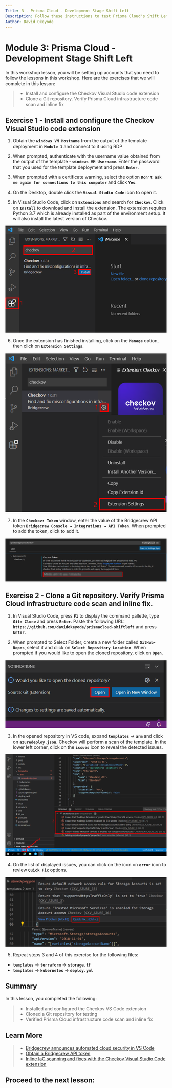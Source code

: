 ```yaml
---
Title: 3 - Prisma Cloud - Development Stage Shift Left
Description: Follow these instructions to test Prisma Cloud's Shift Left capabilities for the development stage
Author: David Okeyode
---
```

# Module 3: Prisma Cloud - Development Stage Shift Left

In this workshop lesson, you will be setting up accounts that you need to follow the lessons in this workshop. Here are the exercises that we will complete in this lesson:

> * Install and configure the Checkov Visual Studio code extension 
> * Clone a Git repository. Verify Prisma Cloud infrastructure code scan and inline fix

## Exercise 1 - Install and configure the Checkov Visual Studio code extension 

1. Obtain the **`windows VM Hostname`** from the output of the template deployment in **`Module 1`** and connect to it using RDP

2. When prompted, authenticate with the username value obtained from the output of the template - **`windows VM Username`**. Enter the password that you used for the template deployment and press **`Enter`**.

3. When prompted with a certificate warning, select the option **`Don't ask me again for connections to this computer`** and click **`Yes`**. 

4. On the Desktop, double click the **`Visual Studio Code`** icon to open it.

5. In Visual Studio Code, click on **`Extensions`** and search for **`Checkov`**. Click on **`Install`** to download and install the extension. The extension requires Python 3.7 which is already installed as part of the environment setup. It will also install the latest version of Checkov.

![bc-vscode-checkov-extension](../images/2-vscode-checkov-extension.png)

6. Once the extension has finished installing, click on the **`Manage`** option, then click on **`Extension Settings`**.

![bc-vscode-checkov-extension](../images/2-vscode-checkov-extension-settings.png)

7. In the **`Checkov: Token`** window, enter the value of the Bridgecrew API token **`Bridgecrew Console → Integrations → API Token`**. When prompted to add the token, click to add it.

![bc-vscode-checkov-extension](../images/2-vscode-checkov-extension-token.png)

## Exercise 2 - Clone a Git repository. Verify Prisma Cloud infrastructure code scan and inline fix.  

1. In Visual Studio Code, press **`F1`** to display the command pallette, type **`Git: Clone`** and press **`Enter`**. Paste the following URL: **`https://github.com/davidokeyode/prismacloud-shiftleft`** and press **`Enter`**.

2. When prompted to Select Folder, create a new folder called **`GitHub-Repos`**, select it and click on **`Select Repository Location`**. When prompted if you would like to open the cloned repository, click on **`Open`**.

![bc-vscode-open-repository](../images/2-vscode-open-repository.png)

3. In the opened repository in VS code, expand **`templates`** → **`arm`** and click on **`azuredeploy.json`**. Checkov will perform a scan of the template. In the lower left corner, click on the **`issues`** icon to reveal the detected issues.

![bc-vscode-open-repository](../images/2-vscode-issues.png)

4. On the list of displayed issues, you can click on the icon on **`error`** icon to review **`Quick Fix`** options.

![bc-vscode-open-repository](../images/2-vscode-quickfix.png)

5. Repeat steps 3 and 4 of this exercise for the following files:
* **`templates`** → **`terraform`** → **`storage.tf`**
* **`templates`** → **`kubernetes`** → **`deploy.yml`**

## Summary

In this lesson, you completed the following:
> * Installed and configured the Checkov VS Code extension 
> * Cloned a Git repository for testing
> * Verified Prisma Cloud infrastructure code scan and inline fix

## Learn More

> * [Bridgecrew announces automated cloud security in VS Code](https://www.helpnetsecurity.com/2021/03/03/bridgecrew-vs-code/) 
> * [Obtain a Bridgecrew API token](https://docs.bridgecrew.io/docs/get-api-token)
> * [Inline IaC scanning and fixes with the Checkov Visual Studio Code extension](https://bridgecrew.io/blog/vs-code-extension-inline-iac-scanning-fixes/)


## Proceed to the next lesson:
> 
